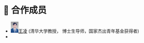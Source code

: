 # 👥 合作成员
- <div><img src='images/qhx.png' alt="sym" width="5%", height=""><A href="https://www.au.tsinghua.edu.cn/info/1107/1558.htm">王凌</a> (清华大学教授， 博士生导师，国家杰出青年基金获得者)</div>
-  

